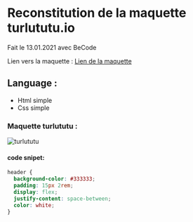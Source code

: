 Reconstitution de la maquette turlututu.io
====
Fait le 13.01.2021 avec BeCode

Lien vers la maquette : [Lien de la maquette](https://romainm27.github.io/turlututu/turlututu.html)

## Language :
* Html simple
* Css simple

### Maquette turlututu :
![turlututu](https://github.com/becodeorg/CRL-Woods-4.27/blob/main/Assets/turlututu.png)


#### code snipet:
```css
header {
  background-color: #333333;
  padding: 15px 2rem;
  display: flex;
  justify-content: space-between;
  color: white;
}
```
